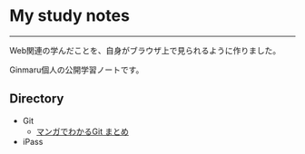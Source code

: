 # My study notes

---

Web関連の学んだことを、自身がブラウザ上で見られるように作りました。

Ginmaru個人の公開学習ノートです。

## Directory

- Git
  - [マンガでわかるGit まとめ](git/manga_git.md)
- iPass

